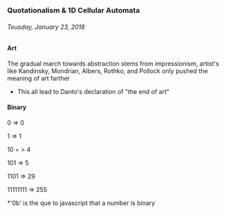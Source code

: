 ### Quotationalism & 1D Cellular Automata
###### Teusday, January 23, 2018


#### Art
The gradual march towards abstraction stems from impressionism, artist's like Kandinsky, Mondrian, Albers, Rothko, and Pollock only pushed the meaning of art farther
  - This all lead to Danto's declaration of "the end of art"
  
#### Binary
0 => 0

1 => 1

10 = > 4

101 => 5

1101 => 29

11111111 => 255

*'0b' is the que to javascript that a number is binary
